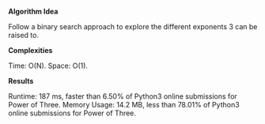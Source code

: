 **Algorithm Idea**

Follow a binary search approach 
to explore the different exponents 
3 can be raised to.

**Complexities**

Time: O(N).
Space: O(1).

**Results**

Runtime: 187 ms, faster than 6.50% of Python3 online submissions for Power of Three.
Memory Usage: 14.2 MB, less than 78.01% of Python3 online submissions for Power of Three.
